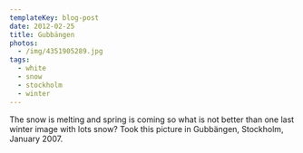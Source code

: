 ```yaml
---
templateKey: blog-post
date: 2012-02-25
title: Gubbängen
photos:
  - /img/4351905289.jpg
tags:
  - white
  - snow
  - stockholm
  - winter
---
```


The snow is melting and spring is coming so what is not better than one last winter image with lots snow? Took this picture in Gubbängen, Stockholm, January 2007.
